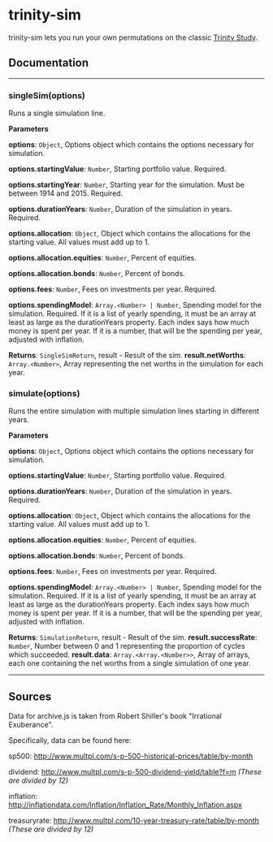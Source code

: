 # trinity-sim

trinity-sim lets you run your own permutations on the classic [Trinity Study](https://en.wikipedia.org/wiki/Trinity_study).

## Documentation
* * *

### singleSim(options)

Runs a single simulation line.

**Parameters**

**options**: `Object`, Options object which contains the options necessary for simulation.

**options.startingValue**: `Number`, Starting portfolio value. Required.

**options.startingYear**: `Number`, Starting year for the simulation.
  Must be between 1914 and 2015. Required.

**options.durationYears**: `Number`, Duration of the simulation in years. Required.

**options.allocation**: `Object`, Object which contains the allocations for the starting value. All values must add up to 1.

**options.allocation.equities**: `Number`, Percent of equities.

**options.allocation.bonds**: `Number`, Percent of bonds.

**options.fees**: `Number`, Fees on investments per year. Required.

**options.spendingModel**: `Array.<Number> | Number`, Spending model for the simulation. Required.
  If it is a list of yearly spending, it must be an array at least as large as the durationYears property. Each index says how much money is spent per year.
  If it is a number, that will be the spending per year, adjusted with inflation.

**Returns**: `SingleSimReturn`, result - Result of the sim.
  **result.netWorths**: `Array.<Number>`, Array representing the net worths in the simulation for each year.


### simulate(options)

Runs the entire simulation with multiple simulation lines starting in different years.

**Parameters**

**options**: `Object`, Options object which contains the options necessary for simulation.

**options.startingValue**: `Number`, Starting portfolio value. Required.

**options.durationYears**: `Number`, Duration of the simulation in years. Required.

**options.allocation**: `Object`, Object which contains the allocations for the starting value. All values must add up to 1.

**options.allocation.equities**: `Number`, Percent of equities.

**options.allocation.bonds**: `Number`, Percent of bonds.

**options.fees**: `Number`, Fees on investments per year. Required.

**options.spendingModel**: `Array.<Number> | Number`, Spending model for the simulation. Required.
  If it is a list of yearly spending, it must be an array at least as large as the durationYears property. Each index says how much money is spent per year.
  If it is a number, that will be the spending per year, adjusted with inflation.

**Returns**: `SimulationReturn`, result - Result of the sim.
  **result.successRate**: `Number`, Number between 0 and 1 representing the proportion of cycles which succeeded.
  **result.data**: `Array.<Array.<Number>>`, Array of arrays, each one containing
  the net worths from a single simulation of one year.



* * *

## Sources

Data for archive.js is taken from Robert Shiller's book "Irrational Exuberance".

Specifically, data can be found here:

  sp500: http://www.multpl.com/s-p-500-historical-prices/table/by-month

  dividend: http://www.multpl.com/s-p-500-dividend-yield/table?f=m *(These are divided by 12)*

  inflation: http://inflationdata.com/Inflation/Inflation_Rate/Monthly_Inflation.aspx

  treasuryrate: http://www.multpl.com/10-year-treasury-rate/table/by-month *(These are divided by 12)*
